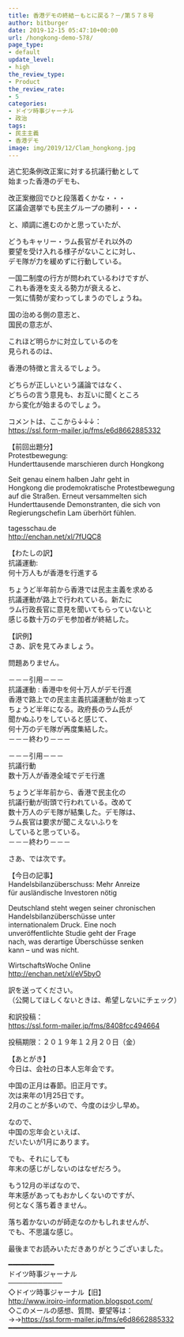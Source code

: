 ```yaml
---
title: 香港デモの終結－もとに戻る？－/第５７８号
author: bitburger
date: 2019-12-15 05:47:10+00:00
url: /hongkong-demo-578/
page_type:
- default
update_level:
- high
the_review_type:
- Product
the_review_rate:
- 5
categories:
- ドイツ時事ジャーナル
- 政治
tags:
- 民主主義
- 香港デモ
image: img/2019/12/Clam_hongkong.jpg
---
```

逃亡犯条例改正案に対する抗議行動として  
始まった香港のデモも、  
  
改正案撤回でひと段落着くかな・・・  
区議会選挙でも民主グループの勝利・・・  
  
と、順調に進むのかと思っていたが、  
  
どうもキャリー・ラム長官がそれ以外の  
要望を受け入れる様子がないことに対し、  
デモ隊が力を緩めずに行動している。  
  
一国二制度の行方が問われているわけですが、  
これも香港を支える勢力が衰えると、  
一気に情勢が変わってしまうのでしょうね。  
  
国の治める側の意志と、  
国民の意志が、  
  
これほど明らかに対立しているのを  
見られるのは、  
  
香港の特徴と言えるでしょう。  
  
どちらが正しいという議論ではなく、  
どちらの言う意見も、お互いに聞くところ  
から変化が始まるのでしょう。  
  
  
コメントは、ここから↓↓↓：  
<a rel="noopener" href="https://ssl.form-mailer.jp/fms/e6d8662885332" target="_blank">https://ssl.form-mailer.jp/fms/e6d8662885332</a>  
  
【前回出題分】  
Protestbewegung:  
Hunderttausende marschieren durch Hongkong  
  
Seit genau einem halben Jahr geht in  
Hongkong die prodemokratische Protestbewegung  
auf die Straßen. Erneut versammelten sich  
Hunderttausende Demonstranten, die sich von  
Regierungschefin Lam überhört fühlen.  
  
tagesschau.de  
<a rel="noopener" href="http://enchan.net/xl/7fUQC8" target="_blank">http://enchan.net/xl/7fUQC8</a>  
  
  
【わたしの訳】  
抗議運動:  
何十万人もが香港を行進する  
  
ちょうど半年前から香港では民主主義を求める  
抗議運動が路上で行われている。新たに  
ラム行政長官に意見を聞いてもらっていないと  
感じる数十万のデモ参加者が終結した。  
  
  
【訳例】  
さあ、訳を見てみましょう。  
  
問題ありません。  
  
－－－引用－－－  
抗議運動 : 香港中を何十万人がデモ行進  
香港で路上での民主主義抗議運動が始まって  
ちょうど半年になる。政府長のラム氏が  
聞かぬふりをしていると感じて、  
何十万のデモ隊が再度集結した。  
－－－終わり－－－  
  
－－－引用－－－  
抗議行動  
数十万人が香港全域でデモ行進  
  
ちょうど半年前から、香港で民主化の  
抗議行動が街頭で行われている。改めて  
数十万人のデモ隊が結集した。デモ隊は、  
ラム長官は要求が聞こえないふりを  
していると思っている。  
－－－終わり－－－  
  
  
さあ、では次です。  
  
【今日の記事】  
Handelsbilanzüberschuss: Mehr Anreize  
für ausländische Investoren nötig  
  
Deutschland steht wegen seiner chronischen  
Handelsbilanzüberschüsse unter  
internationalem Druck. Eine noch  
unveröffentlichte Studie geht der Frage  
nach, was derartige Überschüsse senken  
kann – und was nicht.  
  
WirtschaftsWoche Online  
<a rel="noopener" href="http://enchan.net/xl/eV5byO" target="_blank" class="broken_link">http://enchan.net/xl/eV5byO</a>  
  
訳を送ってください。  
（公開してほしくないときは、希望しないにチェック）  
  
和訳投稿：  
 <a rel="noopener" href="https://ssl.form-mailer.jp/fms/8408fcc494664" target="_blank">https://ssl.form-mailer.jp/fms/8408fcc494664</a>  
  
投稿期限：２０１９年１２月２０日（金）  
  
【あとがき】  
今日は、会社の日本人忘年会です。  
  
中国の正月は春節。旧正月です。  
次は来年の1月25日です。  
2月のことが多いので、今度のは少し早め。  
  
なので、  
中国の忘年会といえば、  
だいたいが1月にあります。  
  
でも、それにしても  
年末の感じがしないのはなぜだろう。  
  
もう12月の半ばなので、  
年末感があってもおかしくないのですが、  
何となく落ち着きません。  
  
落ち着かないのが師走なのかもしれませんが、  
でも、不思議な感じ。  
  
  
最後までお読みいただきありがとうございました。  
  
━━━━━━━━━━━  
ドイツ時事ジャーナル  
───────────  
◇ドイツ時事ジャーナル【旧】  
<a rel="noopener" href="http://www.iroiro-information.blogspot.com/" target="_blank">http://www.iroiro-information.blogspot.com/</a>  
◇このメールの感想、質問、要望等は：  
->-><a rel="noopener" href="https://ssl.form-mailer.jp/fms/e6d8662885332" target="_blank">https://ssl.form-mailer.jp/fms/e6d8662885332</a>  
━━━━━━━━━━━━━━━━━━━━━━━━━━━━